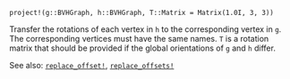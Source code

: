 ```
project!(g::BVHGraph, h::BVHGraph, T::Matrix = Matrix(1.0I, 3, 3))
```

Transfer the rotations of each vertex in `h` to the corresponding vertex in `g`.  The corresponding vertices must have the same names.  `T` is a rotation matrix that should be provided if the global orientations of `g` and `h` differ.

See also: [`replace_offset!`](@ref), [`replace_offsets!`](@ref)
